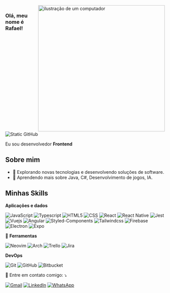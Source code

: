 <img src="https://raw.githubusercontent.com/MicaelliMedeiros/micaellimedeiros/master/image/computer-illustration.png" alt="ilustração de um computador" min-width="400px" max-width="400px" width="400px" align="right">

### Olá, meu nome é Rafael!

<img src="https://img.shields.io/static/v1?label=Overview&message=inaciorafael&color=f8efd4&style=for-the-badge&logo=GitHub" alt="Static GitHub">

<p>Eu sou desenvolvedor <strong>Frontend</strong></p>

## Sobre mim

- 🤔 Explorando novas tecnologias e desenvolvendo soluções de software.
- 🌱 Aprendendo mais sobre Java, C#, Desenvolvimento de jogos, IA.

## Minhas Skills

**Aplicações e dados**

![JavaScript](https://img.shields.io/badge/-JavaScript-333333?style=flat&logo=javascript)
![Typescript](https://img.shields.io/badge/-Typescript-333333?style=flat&logo=typescript)
![HTML5](https://img.shields.io/badge/-HTML5-333333?style=flat&logo=HTML5)
![CSS](https://img.shields.io/badge/-CSS-333333?style=flat&logo=CSS3&logoColor=1572B6)
![React](https://img.shields.io/badge/-React-333333?style=flat&logo=react)
![React Native](https://img.shields.io/badge/-React%20Native-333333?style=flat&logo=react)
![Jest](https://img.shields.io/badge/-Jest-333333?style=flat&logo=jest)
![Vuejs](https://img.shields.io/badge/-Vuejs-333333?style=flat&logo=vuedotjs)
![Angular](https://img.shields.io/badge/-Angular-333333?style=flat&logo=angular)
![Styled-Components](https://img.shields.io/badge/-StyledComponents-333333?style=flat&logo=styledcomponents)
![Tailwindcss](https://img.shields.io/badge/-Tailwindcss-333333?style=flat&logo=tailwindcss)
![Firebase](https://img.shields.io/badge/-Firebase-333333?style=flat&logo=firebase)
![Electron](https://img.shields.io/badge/-Electron-333333?style=flat&logo=electron)
![Expo](https://img.shields.io/badge/-Expo-333333?style=flat&logo=expo)

<p align="left">
  💼 <strong>Ferramentas</strong>
</p>

![Neovim](https://img.shields.io/badge/-Neovim-333333?style=flat&logo=neovim)
![Arch](https://img.shields.io/badge/-ArchLinux-333333?style=flat&logo=archlinux)
![Trello](https://img.shields.io/badge/-Trello-333333?style=flat&logo=trello&logoColor=007ACC)
![Jira](https://img.shields.io/badge/-JiraSoftware-333333?style=flat&logo=jirasoftware&logoColor=007ACC)


**DevOps**

![Git](https://img.shields.io/badge/-Git-333333?style=flat&logo=git)
![GitHub](https://img.shields.io/badge/-GitHub-333333?style=flat&logo=github)
![Bitbucket](https://img.shields.io/badge/-Bitbucket-333333?style=flat&logo=bitbucket&logoColor=0052CC)

<p align="left">
  💌 Entre em contato comigo: ⤵️
</p>

<p align="left">
  <a href="#" title="Gmail">
  <img src="https://img.shields.io/badge/-Gmail-FF0000?style=flat-square&labelColor=FF0000&logo=gmail&logoColor=white&link=https://mail.google.com/mail/u/0/#inbox" alt="Gmail"/></a>
  <a href="#" title="LinkedIn">
  <img src="https://img.shields.io/badge/-Linkedin-0e76a8?style=flat-square&logo=Linkedin&logoColor=white&link=https://www.linkedin.com/in/rafael-in%C3%A1cio-53a3ab1a2/" alt="LinkedIn"/></a>
  <a href="#" title="WhatsApp">
  <img src="https://img.shields.io/badge/-WhatsApp-25d366?style=flat-square&labelColor=25d366&logo=whatsapp&logoColor=white&link=5513997866327" alt="WhatsApp"/></a>
</p>
